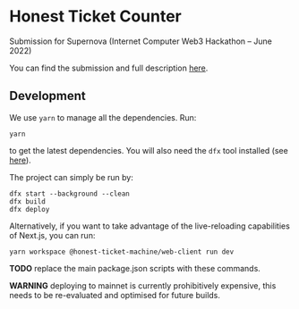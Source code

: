# Honest Ticket Counter
Submission for Supernova (Internet Computer Web3 Hackathon – June 2022)

You can find the submission and full description
[here](https://devpost.com/software/honest-ticket-machine).

## Development

We use `yarn` to manage all the dependencies. Run:

```
yarn
```

to get the latest dependencies. You will also need the `dfx` tool installed (see
[here](https://internetcomputer.org/docs/current/developer-docs/ic-overview)).

The project can simply be run by:

```
dfx start --background --clean
dfx build
dfx deploy
```

Alternatively, if you want to take advantage of the live-reloading capabilities
of Next.js, you can run:

```
yarn workspace @honest-ticket-machine/web-client run dev
```

**TODO** replace the main package.json scripts with these commands.

**WARNING** deploying to mainnet is currently prohibitively expensive, this
needs to be re-evaluated and optimised for future builds.